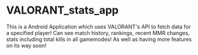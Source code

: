# VALORANT_stats_app
This is a Android Application which uses VALORANT's API to fetch data for a specified player! Can see match history, rankings, recent MMR changes, stats including total kills in all gamemodes! 
As well as having more features on its way soon!
